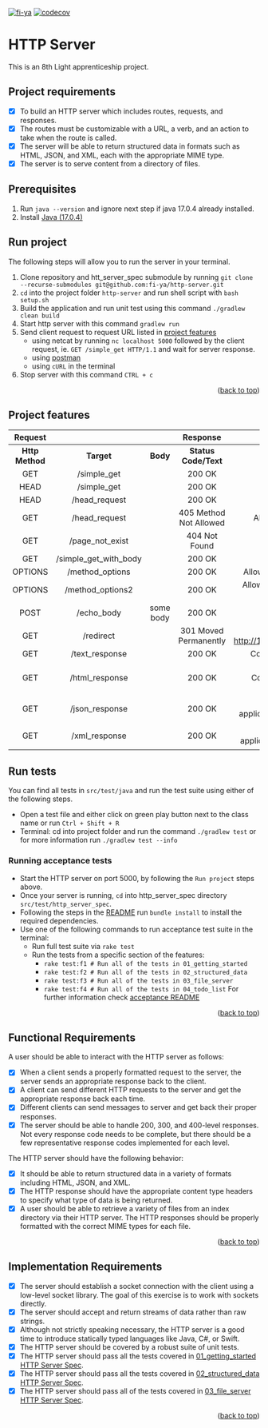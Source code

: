 [![fi-ya](https://circleci.com/gh/fi-ya/http-server.svg?style=shield)](https://circleci.com/docs/)
[![codecov](https://codecov.io/gh/fi-ya/http-server/branch/main/graph/badge.svg?token=QS61AKNVG9)](https://codecov.io/gh/fi-ya/http-server)
# HTTP Server
This is an 8th Light apprenticeship project.
## Project requirements
- [x] To build an HTTP server which includes routes, requests, and responses. 
- [x] The routes must be customizable with a URL, a verb, and an action to take when the route is called. 
- [x] The server will be able to return structured data in formats such as HTML, JSON, and XML, each with the appropriate MIME type.
- [x] The server is to serve content from a directory of files.
## Prerequisites
1. Run `java --version` and ignore next step if java 17.0.4 already installed. 
2. Install [Java (17.0.4)](https://www.oracle.com/java/technologies/downloads/#java17)
## Run project
The following steps will allow you to run the server in your terminal.
1. Clone repository and htt_server_spec submodule by running `git clone --recurse-submodules git@github.com:fi-ya/http-server.git`
2. `cd` into the project folder `http-server` and run shell script with `bash setup.sh`
3. Build the application and run unit test using this command `./gradlew clean build`
4. Start http server with this command `gradlew run`
5. Send client request to request URL listed in [project features](#project-features)
   - using netcat by running `nc localhost 5000` followed by the client request, ie. `GET /simple_get HTTP/1.1` and wait for server response.
   - using [postman](https://www.postman.com/) 
   - using `cURL` in the terminal
6. Stop server with this command `CTRL + c`
<p align="right">(<a href="#top">back to top</a>)</p>

## Project features
| **Request**     |                       |           | **Response**               |                                            |             |
|:-----------:|:---------------------:|:---------:|:----------------------:|:------------------------------------------:|:-----------:|
| **Http Method** |      **Target**       | **Body**      | **Status Code/Text**       |                **Headers**                 |  **Body**   |
| GET         |      /simple_get      |           | 200 OK                 |                                            |             |
| HEAD        |      /simple_get      |           | 200 OK                 |                                            |             |
| HEAD        |     /head_request     |           | 200 OK                 |                                            |             |
| GET         |     /head_request     |           | 405 Method Not Allowed |            Allow: HEAD, OPTIONS            |             |
| GET         |    /page_not_exist    |           | 404 Not Found          |                                            |             |
| GET         | /simple_get_with_body |           | 200 OK                 |                                            | Hello world |
| OPTIONS     |    /method_options    |           | 200 OK                 |         Allow: GET, HEAD, OPTIONS          |             |
| OPTIONS     |   /method_options2    |           | 200 OK                 |    Allow: GET, HEAD, OPTIONS, PUT, POST    |             |
| POST        |      /echo_body       | some body | 200 OK                 |                                            |  some body  |
| GET         |       /redirect       |           | 301 Moved Permanently  | Location: http://127.0.0.1:5000/simple_get |             |
| GET         |    /text_response     |           | 200 OK  |          Content-Type: text/plain          |  text response   |
| GET         |    /html_response     |           | 200 OK  |          Content-Type: text/html           |  `<html><body><p>HTML Response</p></body></html>`   |
| GET         |    /json_response     |           | 200 OK  |       Content-Type: application/json;charset=utf-8        |  `{ key1: 'value1', key2: 'value2' }`   |
| GET         |     /xml_response     |           | 200 OK  |        Content-Type: application/xml;charset=utf-8        |  `<note><body>XML Response</body></note>`   |
## Run tests
You can find all tests in `src/test/java` and run the test suite using either of the following steps.
- Open a test file and either click on green play button next to the class name or run `Ctrl + Shift + R`
- Terminal: cd into project folder and run the command `./gradlew test` or for more information run `./gradlew test --info`

### Running acceptance tests
- Start the HTTP server on port 5000, by following the `Run project` steps above.
- Once your server is running, `cd` into http_server_spec directory `src/test/http_server_spec`.
- Following the steps in the [README](https://github.com/8thlight/http_server_spec#installation) run `bundle install` to install the required dependencies.
- Use one of the following commands to run acceptance test suite in the terminal:
  - Run full test suite via `rake test`
  - Run the tests from a specific section of the features: 
    - `rake test:f1 # Run all of the tests in 01_getting_started`
    - `rake test:f2 # Run all of the tests in 02_structured_data`
    - `rake test:f3 # Run all of the tests in 03_file_server`
    - `rake test:f4 # Run all of the tests in 04_todo_list`
 For further information check [acceptance README](https://github.com/8thlight/http_server_spec)
<p align="right">(<a href="#top">back to top</a>)</p>

## Functional Requirements
A user should be able to interact with the HTTP server as follows:
- [x] When a client sends a properly formatted request to the server, the server sends an appropriate response back to the client. 
- [x] A client can send different HTTP requests to the server and get the appropriate response back each time. 
- [x] Different clients can send messages to server and get back their proper responses. 
- [x] The server should be able to handle 200, 300, and 400-level responses. Not every response code needs to be complete, but there should be a few representative response codes implemented for each level.

The HTTP server should have the following behavior:
- [x] It should be able to return structured data in a variety of formats including HTML, JSON, and XML.
- [x] The HTTP response should have the appropriate content type headers to specify what type of data is being returned.
- [x] A user should be able to retrieve a variety of files from an index directory via their HTTP server. The HTTP responses should be properly formatted with the correct MIME types for each file.
<p align="right">(<a href="#top">back to top</a>)</p>

## Implementation Requirements
- [x] The server should establish a socket connection with the client using a low-level socket library. The goal of this exercise is to work with sockets directly.
- [x] The server should accept and return streams of data rather than raw strings.
- [x] Although not strictly speaking necessary, the HTTP server is a good time to introduce statically typed languages like Java, C#, or Swift.
- [x] The HTTP server should be covered by a robust suite of unit tests.
- [x] The HTTP server should pass all the tests covered in [01_getting_started HTTP Server Spec](https://github.com/8thlight/http_server_spec/tree/master/features/01_getting_started).
- [x] The HTTP server should pass all the tests covered in [02_structured_data HTTP Server Spec](https://github.com/8thlight/http_server_spec/blob/master/features/02_structured_data/structured_data.feature).
- [x] The HTTP server should pass all of the tests covered in [03_file_server HTTP Server Spec](https://github.com/8thlight/http_server_spec/tree/master/features/03_file_server).
<p align="right">(<a href="#top">back to top</a>)</p>
